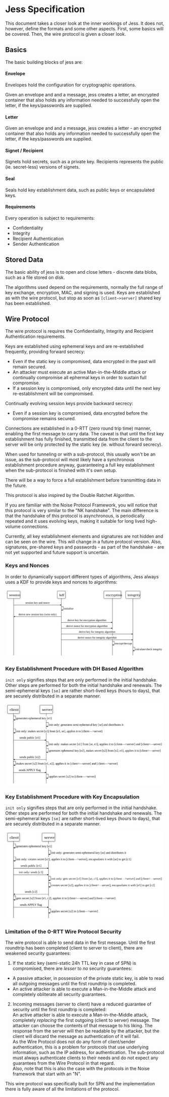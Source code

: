 # Jess Specification

This document takes a closer look at the inner workings of Jess. It does not, however, define the formats and some other aspects. First, some basics will be covered. Then, the wire protocol is given a closer look.

## Basics

The basic building blocks of jess are:

#### Envelope

Envelopes hold the configuration for cryptographic operations.

Given an envelope and and a message, jess creates a letter, an encrypted container that also holds any information needed to successfully open the letter, if the keys/passwords are supplied.

#### Letter

Given an envelope and and a message, jess creates a letter - an encrypted container that also holds any information needed to successfully open the letter, if the keys/passwords are supplied.

#### Signet / Recipient

Signets hold secrets, such as a private key. Recipients represents the public (ie. secret-less) versions of signets.

#### Seal

Seals hold key establishment data, such as public keys or encapsulated keys.

#### Requirements

Every operation is subject to requirements:

- Confidentiality
- Integrity
- Recipient Authentication
- Sender Authentication

## Stored Data

The basic ability of jess is to open and close letters - discrete data blobs, such as a file stored on disk.

The algorithms used depend on the requirements, normally the full range of key exchange, encryption, MAC, and signing is used. Keys are established as with the wire protocol, but stop as soon as `[client—>server]` shared key has been established.

## Wire Protocol

The wire protocol is requires the Confidentiality, Integrity and Recipient Authentication requirements.

Keys are established using ephemeral keys and are re-established frequently, providing forward secrecy:
- Even if the static key is compromised, data encrypted in the past will remain secured.
- An attacker must execute an active Man-in-the-Middle attack or continually compromise all ephermal keys in order to sustain full compromise.
- If a session key is compromised, only encrypted data until the next key re-establishment will be compromised.

Continually evolving session keys provide backward secrecy:
- Even if a session key is compromised, data encrypted before the compromise remains secured.

Connections are established in a 0-RTT (zero round trip time) manner, enabling the first message to carry data. The caveat is that until the first key establishment has fully finished, transmitted data from the client to the server will be only protected by the static key (ie. without forward secrecy).

When used for tunneling or with a sub-protocol, this usually won't be an issue, as the sub-protocol will most likely have a synchronous establishment procedure anyway, guaranteeing a full key establishment when the sub-protocol is finished with it's own setup.

There will be a way to force a full establishment before transmitting data in the future.

This protocol is also inspired by the Double Ratchet Algorithm.

If you are familiar with the Noise Protocol Framework, you will notice that this protocol is very similar to the "NK handshake". The main difference is that the handshake of this protocol is asynchronous, is periodically repeated and it uses evolving keys, making it suitable for long lived high-volume connections.

Currently, all key establishment elements and signatures are not hidden and can be seen on the wire. This will change in a future protocol version. Also, signatures, pre-shared keys and passwords - as part of the handshake - are not yet supported and future support is uncertain.

### Keys and Nonces

In order to dynamically support different types of algorithms, Jess always uses a KDF to provide keys and nonces to algorithms:

<img src="./docs/key_derivation.svg">

<!--
edit here:
www.diagram.codes/d/sequence

source:
alias s="session"
alias k="kdf"
alias e="encryption"
alias i="integrity"

s->k: "session key and nonce"
k->k: "initialize"
k->s: "derive new session key (wire only)"
k->e: "derive key for encryption algorithm"
k->e: "derive nonce for encryption algorithm"
k->i: "derive key for integrity algorithm"
k->i: "derive nonce for integrity algorithm"
e->e: "encrypt/decrypt"
i->i: "calculate/check integrity"
-->

### Key Establishment Procedure with DH Based Algorithm

`init only` signifies steps that are only performed in the initial handshake. Other steps are performed for both the initial handshake and renewals. The semi-ephemeral keys `[se]` are rather short-lived keys (hours to days), that are securely distributed in a separate manner.

<img src="./docs/key_establishment_dh.svg">

<!--
edit here:
www.diagram.codes/d/sequence

source:
alias c="client"
alias s="server"

c->c: "generates ephemeral key [e1]"
s->s: "init only: generates semi-ephemeral key [se] and distributes it"
c->c: "init only: makes secret [s1] from [e1, se], applies it to [client—>server]"

c->s: "sends public [e1]"
s->s: "init only: makes secret [s1] from [se, e1], applies it to [client—>server] and [client<—server]"
s->s: "generates ephemeral key [e2], makes secret [s2] from [e2, e1], applies it to [client<—server]"

s->c: "sends public [e2]"
c->c: "makes secret [s2] from [e1, e2], applies it to [client<—server] and [client—>server]"

c->s: "sends APPLY flag"
s->s: "applies secret [s2] to [client—>server]"
-->

### Key Establishment Procedure with Key Encapsulation

`init only` signifies steps that are only performed in the initial handshake. Other steps are performed for both the initial handshake and renewals. The semi-ephemeral keys `[se]` are rather short-lived keys (hours to days), that are securely distributed in a separate manner.

<img src="./docs/key_establishment_ke.svg">

<!--
edit here:
www.diagram.codes/d/sequence

source:
alias c="client"
alias s="server"

c->c: "generates ephemeral key [e1]"
s->s: "init only: generates semi-ephemeral key [se] and distributes it"
c->c: "init only: creates secret [s1], applies it to [client—>server], encapsulates it with [se] to get [c1]"

c->s: "sends public [e1]"
c->s: "init only: sends [c1]"
s->s: "init only: gets secret [s1] from [se, c1], applies it to [client—>server] and [client<—server]"
s->s: "creates secret [s2], applies it to [client<—server], encapsulates it with [e1] to get [c2]"

s->c: "sends [c2]"
c->c: "gets secret [s2] from [e1, c2], applies it to [client<—server] and [client—>server]"

c->s: "sends APPLY flag"
s->s: "applies secret [s2] to [client—>server]"
-->

### Limitation of the 0-RTT Wire Protocol Security

The wire protocol is able to send data in the first message. Until the first roundtrip has been completed (client to server to client), there are weakened security guarantees:

1) If the static key (semi-static 24h TTL key in case of SPN) is compromised, there are _lesser_ to _no_ security guarantees:
- A passive attacker, in possession of the private static key, is able to read all outgoing messages until the first roundtrip is completed.
- An active attacker is able to execute a Man-in-the-Middle attack and completely obliterate all security guarantees.

2) Incoming messages (server to client) have a reduced guarantee of security until the first roundtrip is completed:  
An active attacker is able to execute a Man-in-the-Middle attack, completely _replacing_ the first outgoing (client to server) message. The attacker can choose the contents of that message to his liking. The response from the server will then be readable by the attacker, but the client will discard the message as authentication of it will fail.  
As the Wire Protocol does not do any form of client/sender authentication, this is a problem for protocols that use underlying information, such as the IP address, for authentication. The sub-protocol must always authenticate clients to their needs and do not expect any guarantees from the Wire Protocol in that regard.  
Also, note that this is also the case with the protocols in the Noise framework that start with an "N".

This wire protocol was specifically built for SPN and the implementation there is fully aware of all the limitations of the protocol.

